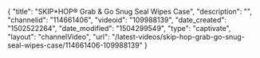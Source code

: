 {
    "title": "SKIP*HOP&reg; Grab &amp; Go Snug Seal Wipes Case",
    "description": "",
    "channelid": "114661406",
    "videoid": "109988139",
    "date_created": "1502522264",
    "date_modified": "1504299549",
    "type": "captivate",
    "layout": "channelVideo",
    "url": "\/latest-videos\/skip-hop-grab-go-snug-seal-wipes-case\/114661406-109988139"
}